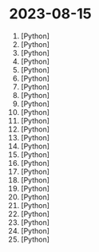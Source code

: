 # 2023-08-15

1. [](https://github.comundefined "Focus on prompting and generating") [Python]
2. [](https://github.comundefined "Interact privately with your documents using the power of GPT, 100% privately, no data leaks") [Python]
3. [](https://github.comundefined "Official implementation of Neuralangelo: High-Fidelity Neural Surface Reconstruction (CVPR 2023)") [Python]
4. [](https://github.comundefined "ALL IN ONE Hacking Tool For Hackers") [Python]
5. [](https://github.comundefined "A youtube-dl fork with additional features and fixes") [Python]
6. [](https://github.comundefined "Original reference implementation of 3D Gaussian Splatting for Real-Time Radiance Field Rendering") [Python]
7. [](https://github.comundefined "AWS zero to hero repo for devops engineers to learn AWS in 30 Days. This repo includes projects, presentations, interview questions and real time examples.") [Python]
8. [](https://github.comundefined "FaceChain is a deep-learning toolchain for generating your Digital-Twin.") [Python]
9. [](https://github.comundefined "Enable everyone to develop, optimize and deploy AI models natively on everyone's devices.") [Python]
10. [](https://github.comundefined "Command-line program to download videos from YouTube.com and other video sites") [Python]
11. [](https://github.comundefined "Linux, Jenkins, AWS, SRE, Prometheus, Docker, Python, Ansible, Git, Kubernetes, Terraform, OpenStack, SQL, NoSQL, Azure, GCP, DNS, Elastic, Network, Virtualization. DevOps Interview Questions") [Python]
12. [](https://github.comundefined "👋 Hey there new grad🎉! We've put together a collection of full-time job openings for SWE, Quant, PM and tech roles in 2024! 🚀") [Python]
13. [](https://github.comundefined "Traditional Mandarin LLMs for Taiwan") [Python]
14. [](https://github.comundefined "🐸💬 - a deep learning toolkit for Text-to-Speech, battle-tested in research and production") [Python]
15. [](https://github.comundefined "Chat with your documents on your local device using GPT models. No data leaves your device and 100% private.") [Python]
16. [](https://github.comundefined "This repo is a pipeline of VITS finetuning for fast speaker adaptation TTS, and many-to-many voice conversion") [Python]
17. [](https://github.comundefined "") [Python]
18. [](https://github.comundefined "Do Something Interesting缩写，做一些有趣的事") [Python]
19. [](https://github.comundefined "分享 GitHub 上有趣、入门级的开源项目。Share interesting, entry-level open source projects on GitHub.") [Python]
20. [](https://github.comundefined "A lightweight, dependency-free Python library (and command-line utility) for downloading YouTube Videos.") [Python]
21. [](https://github.comundefined "Custom nodes and workflows for SDXL in ComfyUI") [Python]
22. [](https://github.comundefined "筛选出优质的Cloudflare IP，并使用域名服务商提供的API解析到不同线路以达到网站加速的效果,新增假墙防御方式") [Python]
23. [](https://github.comundefined "") [Python]
24. [](https://github.comundefined "aider is AI pair programming in your terminal") [Python]
25. [](https://github.comundefined "All in One Recon Tool for Bug Bounty") [Python]
